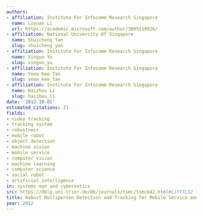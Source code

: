 ```yaml
---
authors:
- affiliation: Institute For Infocomm Research Singapore
  name: Liyuan Li
  url: https://academic.microsoft.com/author/3005110926/
- affiliation: National University Of Singapore
  name: Shuicheng Yan
  slug: shuicheng_yan
- affiliation: Institute For Infocomm Research Singapore
  name: Xinguo Yu
  slug: xinguo_yu
- affiliation: Institute For Infocomm Research Singapore
  name: Yeow Kee Tan
  slug: yeow_kee_tan
- affiliation: Institute For Infocomm Research Singapore
  name: Haizhou Li
  slug: haizhou_li
date: '2012-10-01'
estimated_citations: 21
fields:
- video tracking
- tracking system
- robustness
- mobile robot
- object detection
- machine vision
- mobile service
- computer vision
- machine learning
- computer science
- social robot
- artificial intelligence
in: systems man and cybernetics
src: https://dblp.uni-trier.de/db/journals/tsmc/tsmcb42.html#LiYYTL12
title: Robust Multiperson Detection and Tracking for Mobile Service and Social Robots
year: 2012
---
```

